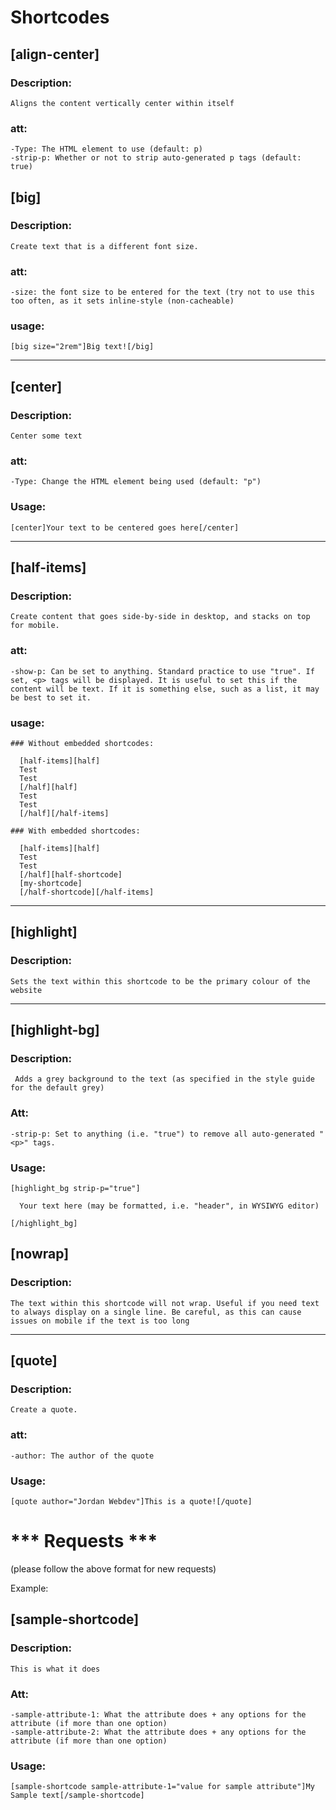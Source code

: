 # Shortcodes

## [align-center]
  ### Description:
    Aligns the content vertically center within itself
  
  ### att:
    -Type: The HTML element to use (default: p)
    -strip-p: Whether or not to strip auto-generated p tags (default: true)

## [big]
  ### Description: 
    Create text that is a different font size.

  ### att:
    -size: the font size to be entered for the text (try not to use this too often, as it sets inline-style (non-cacheable)
  
  ### usage:
    [big size="2rem"]Big text![/big]

---

## [center]
  ### Description:
    Center some text
    
  ### att:
    -Type: Change the HTML element being used (default: "p")
    
  ### Usage:
    [center]Your text to be centered goes here[/center]
    
---

## [half-items]
  ### Description: 
    Create content that goes side-by-side in desktop, and stacks on top for mobile.

  ### att:
    -show-p: Can be set to anything. Standard practice to use "true". If set, <p> tags will be displayed. It is useful to set this if the content will be text. If it is something else, such as a list, it may be best to set it.

  ### usage:
    ### Without embedded shortcodes:
    
      [half-items][half]
      Test
      Test
      [/half][half]
      Test
      Test
      [/half][/half-items]
      
    ### With embedded shortcodes:
    
      [half-items][half]
      Test
      Test
      [/half][half-shortcode]
      [my-shortcode]
      [/half-shortcode][/half-items]

---

## [highlight]
  ### Description:
    Sets the text within this shortcode to be the primary colour of the website

---

## [highlight-bg]
  ### Description:
     Adds a grey background to the text (as specified in the style guide for the default grey)
     
  ### Att:
    -strip-p: Set to anything (i.e. "true") to remove all auto-generated "<p>" tags.
    
  ### Usage:
    [highlight_bg strip-p="true"]

      Your text here (may be formatted, i.e. "header", in WYSIWYG editor)

    [/highlight_bg]
    
  

## [nowrap]
  ### Description:
    The text within this shortcode will not wrap. Useful if you need text to always display on a single line. Be careful, as this can cause issues on mobile if the text is too long

---

## [quote]
  ### Description:
    Create a quote.

  ### att:
    -author: The author of the quote
  
  ### Usage: 
    [quote author="Jordan Webdev"]This is a quote![/quote]

# *** Requests ***

(please follow the above format for new requests)

Example:

## [sample-shortcode]
  ### Description:
    This is what it does

  ### Att:
    -sample-attribute-1: What the attribute does + any options for the attribute (if more than one option)
    -sample-attribute-2: What the attribute does + any options for the attribute (if more than one option)

  ### Usage:
    [sample-shortcode sample-attribute-1="value for sample attribute"]My Sample text[/sample-shortcode]

